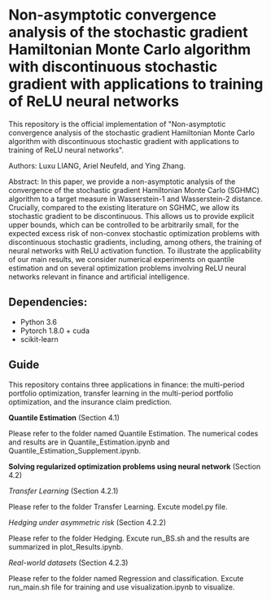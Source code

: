 # Non-asymptotic convergence analysis of the stochastic gradient Hamiltonian Monte Carlo algorithm with discontinuous stochastic gradient with applications to training of ReLU neural networks

This repository is the official implementation of "Non-asymptotic convergence analysis of the stochastic gradient Hamiltonian Monte Carlo algorithm with discontinuous stochastic gradient with applications to training of ReLU neural networks". 

Authors: Luxu LIANG, Ariel Neufeld, and Ying Zhang.

Abstract: In this paper, we provide a non-asymptotic analysis of the convergence of the stochastic gradient Hamiltonian Monte Carlo (SGHMC) algorithm to a target measure in Wasserstein-1 and Wasserstein-2 distance. Crucially, compared to the existing literature on SGHMC, we allow its stochastic gradient to be discontinuous.  This allows us to provide explicit upper bounds, which can be controlled to be arbitrarily small, for the expected excess risk of non-convex stochastic optimization problems with discontinuous stochastic gradients, including, among others, the training of neural networks with ReLU activation function. To illustrate the applicability of our main results, we consider numerical experiments on quantile estimation and on several optimization problems involving ReLU neural networks relevant in finance and artificial intelligence.

## Dependencies:
- Python 3.6
- Pytorch 1.8.0 + cuda
- scikit-learn

## Guide

This repository contains three applications in finance: the multi-period portfolio optimization, transfer learning in the multi-period portfolio optimization, and the insurance claim prediction.

**Quantile Estimation** (Section 4.1)

Please refer to the folder named Quantile Estimation. The numerical codes and results are in Quantile_Estimation.ipynb and Quantile_Estimation_Supplement.ipynb.

**Solving regularized optimization problems using neural network** (Section 4.2)

*Transfer Learning* (Section 4.2.1)

Please refer to the folder Transfer Learning. Excute model.py file.

*Hedging under asymmetric risk* (Section 4.2.2)

Please refer to the folder Hedging. Excute run_BS.sh and the results are summarized in plot_Results.ipynb.

*Real-world datasets* (Section 4.2.3)

Please refer to the folder named Regression and classification. Excute run_main.sh file for training and use visualization.ipynb to visualize.
